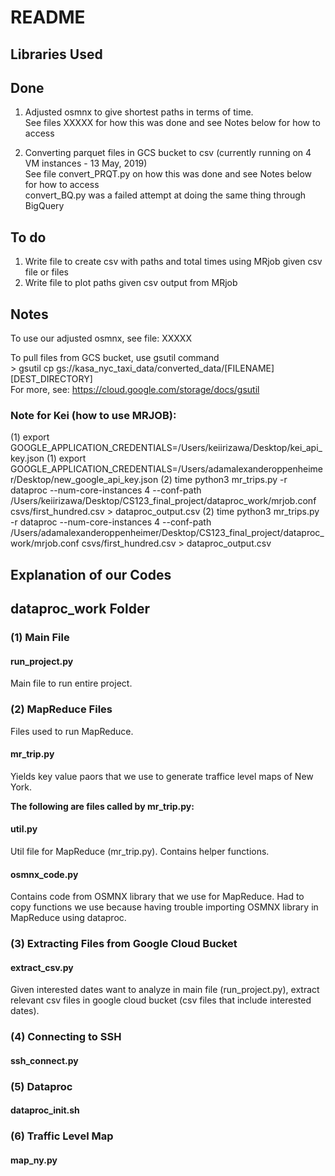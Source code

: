 README
=========================== 

## Libraries Used


## Done
1. Adjusted osmnx to give shortest paths in terms of time.  
    See files XXXXX for how this was done and see Notes below for how to access  
    
2. Converting parquet files in GCS bucket to csv (currently running on 4 VM instances - 13 May, 2019)  
    See file convert_PRQT.py on how this was done and see Notes below for how to access  
    convert_BQ.py was a failed attempt at doing the same thing through BigQuery  

## To do
1. Write file to create csv with paths and total times using MRjob given csv file or files 
2. Write file to plot paths given csv output from MRjob  

## Notes
To use our adjusted osmnx, see file: XXXXX  

To pull files from GCS bucket, use gsutil command  
    > gsutil cp gs://kasa_nyc_taxi_data/converted_data/\[FILENAME] \[DEST_DIRECTORY]  
    For more, see: https://cloud.google.com/storage/docs/gsutil  

### Note for Kei (how to use MRJOB):
(1) export GOOGLE_APPLICATION_CREDENTIALS=/Users/keiirizawa/Desktop/kei_api_key.json
(1) export GOOGLE_APPLICATION_CREDENTIALS=/Users/adamalexanderoppenheimer/Desktop/new_google_api_key.json
(2) time python3 mr_trips.py -r dataproc --num-core-instances 4 --conf-path /Users/keiirizawa/Desktop/CS123_final_project/dataproc_work/mrjob.conf csvs/first_hundred.csv > dataproc_output.csv
(2) time python3 mr_trips.py -r dataproc --num-core-instances 4 --conf-path /Users/adamalexanderoppenheimer/Desktop/CS123_final_project/dataproc_work/mrjob.conf csvs/first_hundred.csv > dataproc_output.csv

## Explanation of our Codes


## dataproc_work Folder

### (1) Main File

#### run_project.py
Main file to run entire project.

### (2) MapReduce Files

Files used to run MapReduce. 

#### mr_trip.py
Yields key value paors that we use to generate traffice level maps of New York. 

**The following are files called by mr_trip.py:**

#### util.py
Util file for MapReduce (mr_trip.py). Contains helper functions.

#### osmnx_code.py
Contains code from OSMNX library that we use for MapReduce. Had to copy functions we use because having trouble importing OSMNX library in MapReduce using dataproc. 

### (3) Extracting Files from Google Cloud Bucket 

#### extract_csv.py 
Given interested dates want to analyze in main file (run_project.py), extract relevant csv files in google cloud bucket (csv files that include interested dates). 


### (4) Connecting to SSH

#### ssh_connect.py

### (5) Dataproc 

#### dataproc_init.sh

### (6) Traffic Level Map 

#### map_ny.py 


















